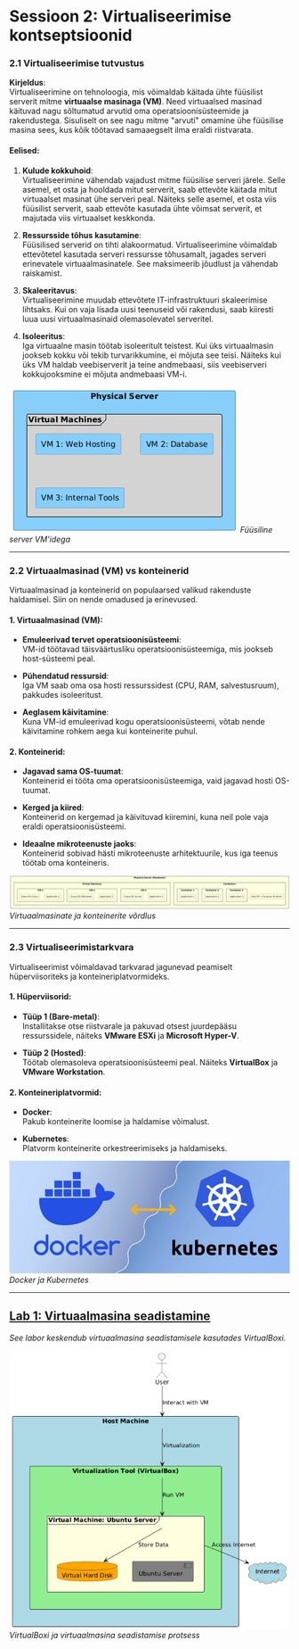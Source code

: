 # Sessioon 2: Virtualiseerimise kontseptsioonid

### 2.1 Virtualiseerimise tutvustus

**Kirjeldus**:  
Virtualiseerimine on tehnoloogia, mis võimaldab käitada ühte füüsilist serverit mitme **virtuaalse masinaga (VM)**. Need virtuaalsed masinad käituvad nagu sõltumatud arvutid oma operatsioonisüsteemide ja rakendustega. Sisuliselt on see nagu mitme "arvuti" omamine ühe füüsilise masina sees, kus kõik töötavad samaaegselt ilma eraldi riistvarata.

#### **Eelised**:

1. **Kulude kokkuhoid**:  
   Virtualiseerimine vähendab vajadust mitme füüsilise serveri järele. Selle asemel, et osta ja hooldada mitut serverit, saab ettevõte käitada mitut virtuaalset masinat ühe serveri peal. Näiteks selle asemel, et osta viis füüsilist serverit, saab ettevõte kasutada ühte võimsat serverit, et majutada viis virtuaalset keskkonda.

2. **Ressursside tõhus kasutamine**:  
   Füüsilised serverid on tihti alakoormatud. Virtualiseerimine võimaldab ettevõtetel kasutada serveri ressursse tõhusamalt, jagades serveri erinevatele virtuaalmasinatele. See maksimeerib jõudlust ja vähendab raiskamist.

3. **Skaleeritavus**:  
   Virtualiseerimine muudab ettevõtete IT-infrastruktuuri skaleerimise lihtsaks. Kui on vaja lisada uusi teenuseid või rakendusi, saab kiiresti luua uusi virtuaalmasinaid olemasolevatel serveritel.

4. **Isoleeritus**:  
   Iga virtuaalne masin töötab isoleeritult teistest. Kui üks virtuaalmasin jookseb kokku või tekib turvarikkumine, ei mõjuta see teisi. Näiteks kui üks VM haldab veebiserverit ja teine andmebaasi, siis veebiserveri kokkujooksmine ei mõjuta andmebaasi VM-i.

![Füüsiline server VM'idega](./images/vm.png)
*Füüsiline server VM'idega*

---

### 2.2 Virtuaalmasinad (VM) vs konteinerid

Virtuaalmasinad ja konteinerid on populaarsed valikud rakenduste haldamisel. Siin on nende omadused ja erinevused.

#### 1. **Virtuaalmasinad (VM)**:
- **Emuleerivad tervet operatsioonisüsteemi**:  
  VM-id töötavad täisväärtusliku operatsioonisüsteemiga, mis jookseb host-süsteemi peal.
  
- **Pühendatud ressursid**:  
  Iga VM saab oma osa hosti ressurssidest (CPU, RAM, salvestusruum), pakkudes isoleeritust.

- **Aeglasem käivitamine**:  
  Kuna VM-id emuleerivad kogu operatsioonisüsteemi, võtab nende käivitamine rohkem aega kui konteinerite puhul.

#### 2. **Konteinerid**:
- **Jagavad sama OS-tuumat**:  
  Konteinerid ei tööta oma operatsioonisüsteemiga, vaid jagavad hosti OS-tuumat.

- **Kerged ja kiired**:  
  Konteinerid on kergemad ja käivituvad kiiremini, kuna neil pole vaja eraldi operatsioonisüsteemi.

- **Ideaalne mikroteenuste jaoks**:  
  Konteinerid sobivad hästi mikroteenuste arhitektuurile, kus iga teenus töötab oma konteineris.

![Virtuaalmasinate ja konteinerite võrdlus](./images/virt_vs_kont.png)
*Virtuaalmasinate ja konteinerite võrdlus*

---

### 2.3 Virtualiseerimistarkvara

Virtualiseerimist võimaldavad tarkvarad jagunevad peamiselt hüperviisoriteks ja konteineriplatvormideks.

#### 1. **Hüperviisorid**:
- **Tüüp 1 (Bare-metal)**:  
  Installitakse otse riistvarale ja pakuvad otsest juurdepääsu ressurssidele, näiteks **VMware ESXi** ja **Microsoft Hyper-V**.

- **Tüüp 2 (Hosted)**:  
  Töötab olemasoleva operatsioonisüsteemi peal. Näiteks **VirtualBox** ja **VMware Workstation**.

#### 2. **Konteineriplatvormid**:
- **Docker**:  
  Pakub konteinerite loomise ja haldamise võimalust.

- **Kubernetes**:  
  Platvorm konteinerite orkestreerimiseks ja haldamiseks.

![Docker ja Kubernetes](./images/kube_dok.png)
*Docker ja Kubernetes*

---

## [Lab 1: Virtuaalmasina seadistamine](../labs/lab_01_VM_Setup/lab_01_Setting_Up_a_VM.md)
*See labor keskendub virtuaalmasina seadistamisele kasutades VirtualBoxi.*

![VirtualBoxi ja virtuaalmasina seadistamise protsess](./images/lab1.1.png)
*VirtualBoxi ja virtuaalmasina seadistamise protsess*
